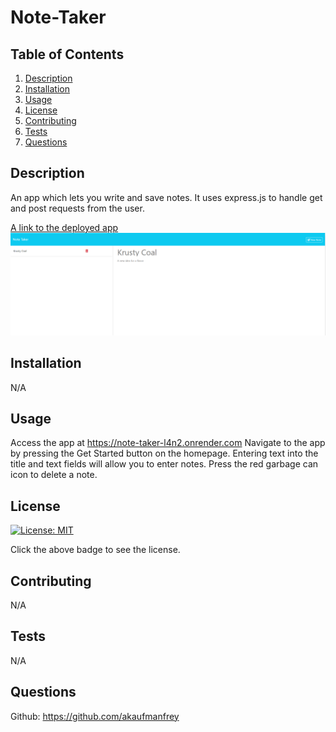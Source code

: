 # Note-Taker 
## Table of Contents
1. [Description](#description)
2. [Installation](#installation)
3. [Usage](#usage)
4. [License](#license)
5. [Contributing](#contributing)
6. [Tests](#tests)
7. [Questions](#questions) 
## Description
An app which lets you write and save notes. It uses express.js to handle get and post requests from the user.
 
[A link to the deployed app](https://note-taker-l4n2.onrender.com)
![A screenshot of the website](./note_screenshot.PNG)
## Installation
N/A
## Usage
Access the app at https://note-taker-l4n2.onrender.com Navigate to the app by pressing the Get Started button on the homepage. Entering text into the title and text fields will allow you to enter notes. Press the red garbage can icon to delete a note.
## License
[![License: MIT](https://img.shields.io/badge/License-MIT-blue.svg)](https://opensource.org/licenses/MIT)

Click the above badge to see the license.
## Contributing
N/A
## Tests
N/A
## Questions
Github: https://github.com/akaufmanfrey 

 